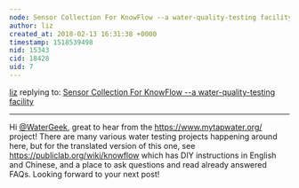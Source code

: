 ```yaml
---
node: Sensor Collection For KnowFlow --a water-quality-testing facility
author: liz
created_at: 2018-02-13 16:31:38 +0000
timestamp: 1518539498
nid: 15343
cid: 18428
uid: 7
---
```




[liz](../profile/liz) replying to: [Sensor Collection For KnowFlow --a water-quality-testing facility](../notes/juncheng09/12-09-2017/instruction-for-sensors)

----
Hi [@WaterGeek](/profile/WaterGeek), great to hear from the https://www.mytapwater.org/ project! There are many various water testing projects happening around here, but for the translated version of this one, see https://publiclab.org/wiki/knowflow which has DIY instructions in English and Chinese, and a place to ask questions and read already answered FAQs. Looking forward to your next post!